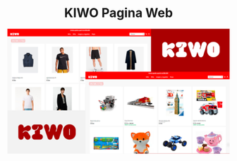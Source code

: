 <div align="center">
  
# KIWO Pagina Web

</div>

<a href="https://github.com/LaboReOr/kiwo">
  <img src="kiwo.jpg">
</a>
